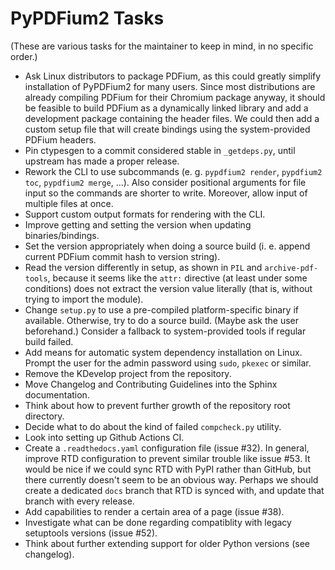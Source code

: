 PyPDFium2 Tasks
===============

(These are various tasks for the maintainer to keep in mind, in no specific order.)

* Ask Linux distributors to package PDFium, as this could greatly simplify installation of PyPDFium2 for many users.
  Since most distributions are already compiling PDFium for their Chromium package anyway, it should be feasible to
  build PDFium as a dynamically linked library and add a development package containing the header files. We could
  then add a custom setup file that will create bindings using the system-provided PDFium headers.
* Pin ctypesgen to a commit considered stable in `_getdeps.py`, until upstream has made a proper release.
* Rework the CLI to use subcommands (e. g. `pypdfium2 render`, `pypdfium2 toc`, `pypdfium2 merge`, ...).
  Also consider positional arguments for file input so the commands are shorter to write. Moreover, allow input of
  multiple files at once.
* Support custom output formats for rendering with the CLI.
* Improve getting and setting the version when updating binaries/bindings.
* Set the version appropriately when doing a source build (i. e. append current PDFium commit hash to version string).
* Read the version differently in setup, as shown in `PIL` and `archive-pdf-tools`, because it seems like the `attr:`
  directive (at least under some conditions) does not extract the version value literally (that is, without trying to
  import the module).
* Change `setup.py` to use a pre-compiled platform-specific binary if available. Otherwise, try to do a source build.
  (Maybe ask the user beforehand.) Consider a fallback to system-provided tools if regular build failed.
* Add means for automatic system dependency installation on Linux. Prompt the user for the admin password using `sudo`,
  `pkexec` or similar.
* Remove the KDevelop project from the repository.
* Move Changelog and Contributing Guidelines into the Sphinx documentation.
* Think about how to prevent further growth of the repository root directory.
* Decide what to do about the kind of failed `compcheck.py` utility.
* Look into setting up Github Actions CI.
* Create a `.readthedocs.yaml` configuration file (issue #32). In general, improve RTD configuration to prevent similar
  trouble like issue #53. It would be nice if we could sync RTD with PyPI rather than GitHub, but there currently doesn't
  seem to be an obvious way. Perhaps we should create a dedicated `docs` branch that RTD is synced with, and update that
  branch with every release.
* Add capabilities to render a certain area of a page (issue #38).
* Investigate what can be done regarding compatiblity with legacy setuptools versions (issue #52).
* Think about further extending support for older Python versions (see changelog).
